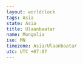 ```yaml
---
layout: worldclock
tags: Asia
state: Asia
title: Ulaanbaatar
name: Mongolia
iso: MN
timezone: Asia/Ulaanbaatar
utc: UTC +07:07
---
```



